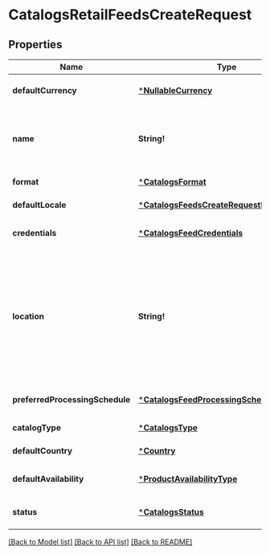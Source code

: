 # CatalogsRetailFeedsCreateRequest

## Properties
Name | Type | Description | Notes
------------ | ------------- | ------------- | -------------
**defaultCurrency** | [***NullableCurrency**](NullableCurrency.md) |  | [optional] [default to null]
**name** | **String!** | A human-friendly name associated to a given feed. | [default to null]
**format** | [***CatalogsFormat**](CatalogsFormat.md) |  | [default to null]
**defaultLocale** | [***CatalogsFeedsCreateRequestDefaultLocale**](CatalogsFeedsCreateRequest_default_locale.md) |  | [default to null]
**credentials** | [***CatalogsFeedCredentials**](CatalogsFeedCredentials.md) |  | [optional] [default to null]
**location** | **String!** | The URL where a feed is available for download. This URL is what Pinterest will use to download a feed for processing. | [default to null]
**preferredProcessingSchedule** | [***CatalogsFeedProcessingSchedule**](CatalogsFeedProcessingSchedule.md) |  | [optional] [default to null]
**catalogType** | [***CatalogsType**](CatalogsType.md) |  | [default to null]
**defaultCountry** | [***Country**](Country.md) |  | [default to null]
**defaultAvailability** | [***ProductAvailabilityType**](ProductAvailabilityType.md) |  | [optional] [default to null]
**status** | [***CatalogsStatus**](CatalogsStatus.md) |  | [optional] [default to null]

[[Back to Model list]](../README.md#documentation-for-models) [[Back to API list]](../README.md#documentation-for-api-endpoints) [[Back to README]](../README.md)


